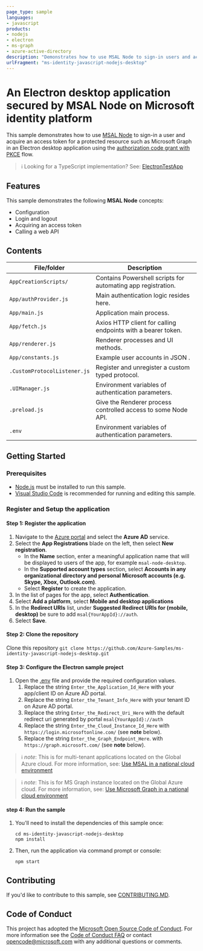 ```yaml
---
page_type: sample
languages:
- javascript
products:
- nodejs
- electron
- ms-graph
- azure-active-directory
description: "Demonstrates how to use MSAL Node to sign-in users and acquire access tokens for a protected resource such as Microsoft Graph in an Electron desktop application using the OAuth 2.0 authorization code flow with PKCE."
urlFragment: "ms-identity-javascript-nodejs-desktop"
---
```


# An Electron desktop application secured by MSAL Node on Microsoft identity platform

This sample demonstrates how to use [MSAL Node](https://github.com/AzureAD/microsoft-authentication-library-for-js/tree/dev/lib/msal-node) to sign-in a user and acquire an access token for a protected resource such as Microsoft Graph in an Electron desktop application using the [authorization code grant with PKCE](https://docs.microsoft.com/azure/active-directory/develop/v2-oauth2-auth-code-flow) flow.

> :information_source: Looking for a TypeScript implementation? See: [ElectronTestApp](https://github.com/AzureAD/microsoft-authentication-library-for-js/tree/dev/samples/msal-node-samples/standalone-samples/ElectronTestApp)

## Features

This sample demonstrates the following **MSAL Node** concepts:

* Configuration
* Login and logout
* Acquiring an access token
* Calling a web API

## Contents

| File/folder                  | Description                                                  |
|------------------------------|--------------------------------------------------------------|
| `AppCreationScripts/`        | Contains Powershell scripts for automating app registration. |
| `App/authProvider.js`        | Main authentication logic resides here.                      |
| `App/main.js`                | Application main process.                                    |
| `App/fetch.js`               | Axios HTTP client for calling endpoints with a bearer token. |
| `App/renderer.js`            | Renderer processes and UI methods.                           |
| `App/constants.js`           | Example user accounts in JSON .                              |
| `.CustomProtocolListener.js` | Register and unregister a custom typed protocol.             |
| `.UIManager.js`              | Environment variables of authentication parameters.          |
| `.preload.js`                | Give the Renderer process controlled access to some Node API.|
| `.env`                       | Environment variables of authentication parameters.          |

## Getting Started

### Prerequisites

* [Node.js](https://nodejs.org/en/) must be installed to run this sample.
* [Visual Studio Code](https://code.visualstudio.com/download) is recommended for running and editing this sample.

### Register and Setup the application

#### Step 1: Register the application

1. Navigate to the [Azure portal](https://portal.azure.com) and select the **Azure AD** service.
1. Select the **App Registrations** blade on the left, then select **New registration**.
     * In the **Name** section, enter a meaningful application name that will be displayed to users of the app, for example `msal-node-desktop`.
     * In the **Supported account types** section, select **Accounts in any organizational directory and personal Microsoft accounts (e.g. Skype, Xbox, Outlook.com)**.
     * Select **Register** to create the application.
1. In the list of pages for the app, select **Authentication**.
1. Select **Add a platform**, select **Mobile and desktop applications**
1. In the **Redirect URIs** list, under **Suggested Redirect URIs for (mobile, desktop)** be sure to add `msal{YourAppId}://auth`.
1. Select **Save**.

#### Step 2: Clone the repository  

Clone this repository `git clone https://github.com/Azure-Samples/ms-identity-javascript-nodejs-desktop.git`

#### Step 3: Configure the Electron sample project

1. Open the [.env](.env) file and provide the required configuration values.
    1. Replace the string `Enter_the_Application_Id_Here` with your app/client ID on Azure AD portal.
    1. Replace the string `Enter_the_Tenant_Info_Here` with your tenant ID on Azure AD portal.
    1. Replace the string `Enter_the_Redirect_Uri_Here` with the default redirect uri generated by portal `msal{YourAppId}://auth`
    1. Replace the string `Enter_the_Cloud_Instance_Id_Here` with `https://login.microsoftonline.com/` (see **note** below).
    1. Replace the string `Enter_the_Graph_Endpoint_Here`. with `https://graph.microsoft.com/` (see **note** below).

> :information_source: *note*: This is for multi-tenant applications located on the Global Azure cloud. For more information, see: [Use MSAL in a national cloud environment](https://docs.microsoft.com/azure/active-directory/develop/authentication-national-cloud)

> :information_source: *note*: This is for MS Graph instance located on the Global Azure cloud. For more information, see: [Use Microsoft Graph in a national cloud environment](https://docs.microsoft.com/graph/deployments)

#### step 4: Run  the sample

1. You'll need to install the dependencies of this sample once:

    ```console
    cd ms-identity-javascript-nodejs-desktop
    npm install
    ```

1. Then, run the application via command prompt or console:

    ```console
    npm start
    ```

## Contributing

If you'd like to contribute to this sample, see [CONTRIBUTING.MD](./CONTRIBUTING.md).

## Code of Conduct

This project has adopted the [Microsoft Open Source Code of Conduct](https://opensource.microsoft.com/codeofconduct/).
For more information see the [Code of Conduct FAQ](https://opensource.microsoft.com/codeofconduct/faq/) or
contact [opencode@microsoft.com](mailto:opencode@microsoft.com) with any additional questions or comments.
